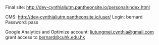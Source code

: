 Final site: http://dev-cynthialiutm.pantheonsite.io/personal/index.html

CMS: http://dev-cynthialiutm.pantheonsite.io/user/
Login: bernard
Password: pass

Google Analytics and Optimize account: liutungmei.cynthia@gmail.com
grant access to bernard@cuhk.edu.hk
